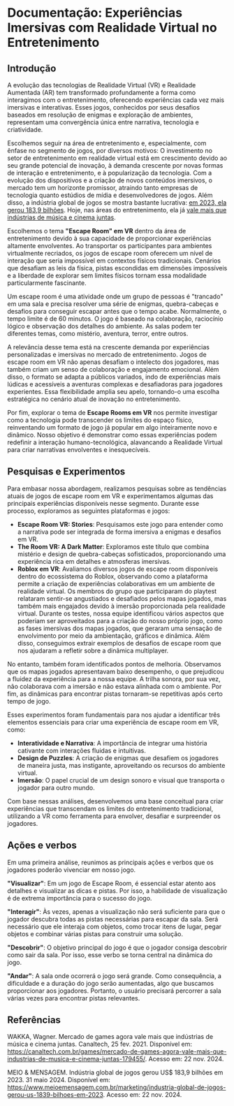 # Documentação: Experiências Imersivas com Realidade Virtual no Entretenimento  
## Introdução  

A evolução das tecnologias de Realidade Virtual (VR) e Realidade Aumentada (AR) tem transformado profundamente a forma como interagimos com o entretenimento, oferecendo experiências cada vez mais imersivas e interativas. Esses jogos, conhecidos por seus desafios baseados em resolução de enigmas e exploração de ambientes, representam uma convergência única entre narrativa, tecnologia e criatividade.  

Escolhemos seguir na área de entretenimento e, especialmente, com ênfase no segmento de jogos, por diversos motivos: O investimento no setor de entretenimento em realidade virtual está em crescimento devido ao seu grande potencial de inovação, à demanda crescente por novas formas de interação e entretenimento, e à popularização da tecnologia. Com a evolução dos dispositivos e a criação de novos conteúdos imersivos, o mercado tem um horizonte promissor, atraindo tanto empresas de tecnologia quanto estúdios de mídia e desenvolvedores de jogos.
Além disso, a indústria global de jogos se mostra bastante lucrativa: [em 2023, ela gerou 183,9 bilhões](https://www.meioemensagem.com.br/marketing/industria-global-de-jogos-gerou-us-1839-bilhoes-em-2023). Hoje, nas áreas do entretenimento, ela já [vale mais que indústrias de música e cinema juntas](https://canaltech.com.br/games/mercado-de-games-agora-vale-mais-que-industrias-de-musica-e-cinema-juntas-179455/). 

Escolhemos o tema **"Escape Room" em VR** dentro da área de entretenimento devido à sua capacidade de proporcionar experiências altamente envolventes. Ao transportar os participantes para ambientes virtualmente recriados, os jogos de escape room oferecem um nível de interação que seria impossível em contextos físicos tradicionais. Cenários que desafiam as leis da física, pistas escondidas em dimensões impossíveis e a liberdade de explorar sem limites físicos tornam essa modalidade particularmente fascinante. 

Um escape room é uma atividade onde um grupo de pessoas é "trancado" em uma sala e precisa resolver uma série de enigmas, quebra-cabeças e desafios para conseguir escapar antes que o tempo acabe. Normalmente, o tempo limite é de 60 minutos. O jogo é baseado na colaboração, raciocínio lógico e observação dos detalhes do ambiente. As salas podem ter diferentes temas, como mistério, aventura, terror, entre outros.

A relevância desse tema está na crescente demanda por experiências personalizadas e imersivas no mercado de entretenimento. Jogos de escape room em VR não apenas desafiam o intelecto dos jogadores, mas também criam um senso de colaboração e engajamento emocional. Além disso, o formato se adapta a públicos variados, indo de experiências mais lúdicas e acessíveis a aventuras complexas e desafiadoras para jogadores experientes. Essa flexibilidade amplia seu apelo, tornando-o uma escolha estratégica no cenário atual de inovação no entretenimento.  

Por fim, explorar o tema de **Escape Rooms em VR** nos permite investigar como a tecnologia pode transcender os limites do espaço físico, reinventando um formato de jogo já popular em algo inteiramente novo e dinâmico. Nosso objetivo é demonstrar como essas experiências podem redefinir a interação humano-tecnológica, alavancando a Realidade Virtual para criar narrativas envolventes e inesquecíveis.  

## Pesquisas e Experimentos  

Para embasar nossa abordagem, realizamos pesquisas sobre as tendências atuais de jogos de escape room em VR e experimentamos algumas das principais experiências disponíveis nesse segmento. Durante esse processo, exploramos as seguintes plataformas e jogos:  

- **Escape Room VR: Stories**: Pesquisamos este jogo para entender como a narrativa pode ser integrada de forma imersiva a enigmas e desafios em VR.  
- **The Room VR: A Dark Matter**: Exploramos este título que combina mistério e design de quebra-cabeças sofisticados, proporcionando uma experiência rica em detalhes e atmosferas imersivas.  
- **Roblox em VR**: Avaliamos diversos jogos de escape room disponíveis dentro do ecossistema do Roblox, observando como a plataforma permite a criação de experiências colaborativas em um ambiente de realidade virtual. Os membros do grupo que participaram do playtest relataram sentir-se angustiados e desafiados pelos mapas jogados, mas também mais engajados devido à imersão proporcionada pela realidade virtual.
Durante os testes, nossa equipe identificou vários aspectos que poderiam ser aproveitados para a criação do nosso próprio jogo, como as fases imersivas dos mapas jogados, que geraram uma sensação de envolvimento por meio da ambientação, gráficos e dinâmica. Além disso, conseguimos extrair exemplos de desafios de escape room que nos ajudaram a refletir sobre a dinâmica multiplayer.

No entanto, também foram identificados pontos de melhoria. Observamos que os mapas jogados apresentavam baixo desempenho, o que prejudicou a fluidez da experiência para a nossa equipe. A trilha sonora, por sua vez, não colaborava com a imersão e não estava alinhada com o ambiente. Por fim, as dinâmicas para encontrar pistas tornaram-se repetitivas após certo tempo de jogo.

Esses experimentos foram fundamentais para nos ajudar a identificar três elementos essenciais para criar uma experiência de escape room em VR, como:

- **Interatividade e Narrativa**: A importância de integrar uma história cativante com interações fluidas e intuitivas.  
- **Design de Puzzles**: A criação de enigmas que desafiem os jogadores de maneira justa, mas instigante, aproveitando os recursos do ambiente virtual.  
- **Imersão**: O papel crucial de um design sonoro e visual que transporta o jogador para outro mundo.  

Com base nessas análises, desenvolvemos uma base conceitual para criar experiências que transcendam os limites do entretenimento tradicional, utilizando a VR como ferramenta para envolver, desafiar e surpreender os jogadores.  

## Ações e verbos

Em uma primeira análise, reunimos as principais ações e verbos que os jogadores poderão vivenciar em nosso jogo.

**"Visualizar"**: Em um jogo de Escape Room, é essencial estar atento aos detalhes e visualizar as dicas e pistas. Por isso, a habilidade de visualização é de extrema importância para o sucesso do jogo.

**"Interagir"**: Às vezes, apenas a visualização não será suficiente para que o jogador descubra todas as pistas necessárias para escapar da sala. Será necessário que ele interaja com objetos, como trocar itens de lugar, pegar objetos e combinar várias pistas para construir uma solução.

**"Descobrir"**: O objetivo principal do jogo é que o jogador consiga descobrir como sair da sala. Por isso, esse verbo se torna central na dinâmica do jogo.

**"Andar"**: A sala onde ocorrerá o jogo será grande. Como consequência, a dificuldade e a duração do jogo serão aumentadas, algo que buscamos proporcionar aos jogadores. Portanto, o usuário precisará percorrer a sala várias vezes para encontrar pistas relevantes.

## Referências
WAKKA, Wagner. Mercado de games agora vale mais que indústrias de música e cinema juntas. Canaltech, 25 fev. 2021. Disponível em: https://canaltech.com.br/games/mercado-de-games-agora-vale-mais-que-industrias-de-musica-e-cinema-juntas-179455/. Acesso em: 22 nov. 2024.

MEIO & MENSAGEM. Indústria global de jogos gerou US$ 183,9 bilhões em 2023. 31 maio 2024. Disponível em: https://www.meioemensagem.com.br/marketing/industria-global-de-jogos-gerou-us-1839-bilhoes-em-2023. Acesso em: 22 nov. 2024.


